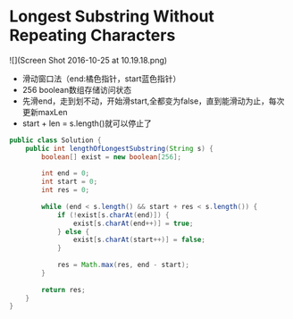 # Longest Substring Without Repeating Characters

![](Screen Shot 2016-10-25 at 10.19.18.png)




* 滑动窗口法（end:橘色指针，start蓝色指针）
* 256 boolean数组存储访问状态
* 先滑end，走到划不动，开始滑start,全都变为false，直到能滑动为止，每次更新maxLen
* start + len = s.length()就可以停止了



```java
public class Solution {
    public int lengthOfLongestSubstring(String s) {
        boolean[] exist = new boolean[256];
        
        int end = 0;
        int start = 0;
        int res = 0;
        
        while (end < s.length() && start + res < s.length()) {
            if (!exist[s.charAt(end)]) {
                exist[s.charAt(end++)] = true;
            } else {
                exist[s.charAt(start++)] = false;
            }
            
            res = Math.max(res, end - start);
        }
        
        return res;
    }
}
```